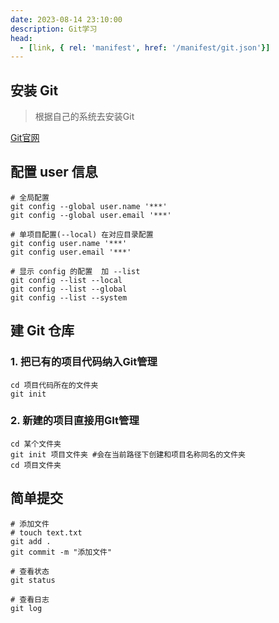 ```yaml
---
date: 2023-08-14 23:10:00
description: Git学习
head:
  - [link, { rel: 'manifest', href: '/manifest/git.json'}]
---
```


## 安装 Git
> 根据自己的系统去安装Git

[Git官网](https://git-scm.com/book/zh/v2/%E8%B5%B7%E6%AD%A5-%E5%AE%89%E8%A3%85-Git)

## 配置 user 信息
```shell
# 全局配置
git config --global user.name '***'
git config --global user.email '***'

# 单项目配置(--local) 在对应目录配置
git config user.name '***'
git config user.email '***'

# 显示 config 的配置  加 --list
git config --list --local
git config --list --global
git config --list --system
```

## 建 Git 仓库
### 1. 把已有的项目代码纳入Git管理
```shell
cd 项目代码所在的文件夹
git init
```
### 2. 新建的项目直接用GIt管理
```shell
cd 某个文件夹
git init 项目文件夹 #会在当前路径下创建和项目名称同名的文件夹
cd 项目文件夹
```

## 简单提交
```shell
# 添加文件
# touch text.txt
git add .
git commit -m "添加文件"

# 查看状态
git status

# 查看日志
git log
```